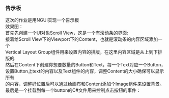 ### 告示板
这次的作业是用NGUI实现一个告示板<br>
效果图：<br>
![]()<br>
首先先创建一个UI对象Scroll View，这是一个有滚动条的界面:<br>
![]()<br>
接着给Scroll View下的Viewport下的Content，也就是滚动条的内容区域添加一个<br>
Vertical Layout Group组件用来设置内容的排版，在这里内容区域是从上到下排版的:<br>
![]()<br>
然后在Content下创建你想要数量的Button和Text，每一个Text对应一个Button，<br>
设置Button上text的内容以及Text组件的内容，调整Content的大小确保可以显示所有<br>
的内容，调整好位置后可以通过给画布和Content添加个Image组件来设置背景。<br>
最后是一个挂载到每一个button的C#文件用来控制点击按钮的事件：<br>
![]()<br>
![]()<br>
![]()<br>
